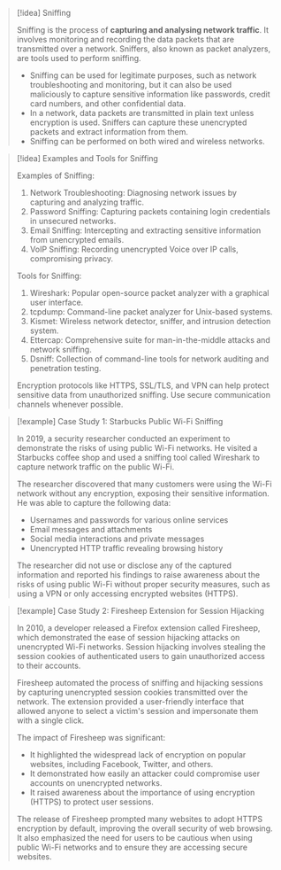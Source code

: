 
> [!idea] Sniffing
> 
> Sniffing is the process of **capturing and analysing network traffic**. It involves monitoring and recording the data packets that are transmitted over a network. Sniffers, also known as packet analyzers, are tools used to perform sniffing.
> 
> - Sniffing can be used for legitimate purposes, such as network troubleshooting and monitoring, but it can also be used maliciously to capture sensitive information like passwords, credit card numbers, and other confidential data.
> - In a network, data packets are transmitted in plain text unless encryption is used. Sniffers can capture these unencrypted packets and extract information from them.
> - Sniffing can be performed on both wired and wireless networks.

> [!idea] Examples and Tools for Sniffing
> 
> Examples of Sniffing:
> 1. Network Troubleshooting: Diagnosing network issues by capturing and analyzing traffic.
> 2. Password Sniffing: Capturing packets containing login credentials in unsecured networks.
> 3. Email Sniffing: Intercepting and extracting sensitive information from unencrypted emails.
> 4. VoIP Sniffing: Recording unencrypted Voice over IP calls, compromising privacy.
> 
> Tools for Sniffing:
> 1. Wireshark: Popular open-source packet analyzer with a graphical user interface.
> 2. tcpdump: Command-line packet analyzer for Unix-based systems.
> 3. Kismet: Wireless network detector, sniffer, and intrusion detection system.
> 4. Ettercap: Comprehensive suite for man-in-the-middle attacks and network sniffing.
> 5. Dsniff: Collection of command-line tools for network auditing and penetration testing.
> 
> Encryption protocols like HTTPS, SSL/TLS, and VPN can help protect sensitive data from unauthorized sniffing. Use secure communication channels whenever possible.

> [!example] Case Study 1: Starbucks Public Wi-Fi Sniffing
>
> In 2019, a security researcher conducted an experiment to demonstrate the risks of using public Wi-Fi networks. He visited a Starbucks coffee shop and used a sniffing tool called Wireshark to capture network traffic on the public Wi-Fi.
>
> The researcher discovered that many customers were using the Wi-Fi network without any encryption, exposing their sensitive information. He was able to capture the following data:
> - Usernames and passwords for various online services
> - Email messages and attachments
> - Social media interactions and private messages
> - Unencrypted HTTP traffic revealing browsing history
>
> The researcher did not use or disclose any of the captured information and reported his findings to raise awareness about the risks of using public Wi-Fi without proper security measures, such as using a VPN or only accessing encrypted websites (HTTPS).

> [!example] Case Study 2: Firesheep Extension for Session Hijacking
>
> In 2010, a developer released a Firefox extension called Firesheep, which demonstrated the ease of session hijacking attacks on unencrypted Wi-Fi networks. Session hijacking involves stealing the session cookies of authenticated users to gain unauthorized access to their accounts.
>
> Firesheep automated the process of sniffing and hijacking sessions by capturing unencrypted session cookies transmitted over the network. The extension provided a user-friendly interface that allowed anyone to select a victim's session and impersonate them with a single click.
>
> The impact of Firesheep was significant:
> - It highlighted the widespread lack of encryption on popular websites, including Facebook, Twitter, and others.
> - It demonstrated how easily an attacker could compromise user accounts on unencrypted networks.
> - It raised awareness about the importance of using encryption (HTTPS) to protect user sessions.
>
> The release of Firesheep prompted many websites to adopt HTTPS encryption by default, improving the overall security of web browsing. It also emphasized the need for users to be cautious when using public Wi-Fi networks and to ensure they are accessing secure websites.
